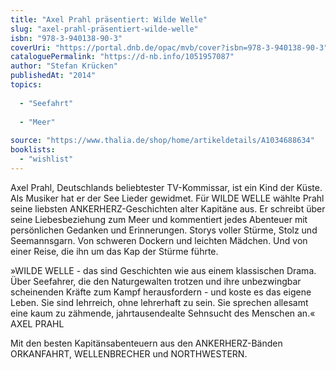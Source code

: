 ```yaml
---
title: "Axel Prahl präsentiert: Wilde Welle"
slug: "axel-prahl-präsentiert-wilde-welle"
isbn: "978-3-940138-90-3"
coverUri: "https://portal.dnb.de/opac/mvb/cover?isbn=978-3-940138-90-3"
cataloguePermalink: "https://d-nb.info/1051957087"
author: "Stefan Krücken"
publishedAt: "2014"
topics:
  
  - "Seefahrt"
    
  - "Meer"
    
source: "https://www.thalia.de/shop/home/artikeldetails/A1034688634"
booklists: 
  - "wishlist"
---
```

Axel Prahl, Deutschlands beliebtester TV-Kommissar, ist ein Kind der Küste. 
Als Musiker hat er der See Lieder gewidmet. Für WILDE WELLE wählte Prahl seine 
liebsten ANKERHERZ-Geschichten alter Kapitäne aus. Er schreibt über seine 
Liebesbeziehung zum Meer und kommentiert jedes Abenteuer mit persönlichen 
Gedanken und Erinnerungen. Storys voller Stürme, Stolz und Seemannsgarn. Von 
schweren Dockern und leichten Mädchen. Und von einer Reise, die ihn um das Kap 
der Stürme führte.

»WILDE WELLE - das sind Geschichten wie aus einem klassischen Drama. Über 
Seefahrer, die den Naturgewalten trotzen und ihre unbezwingbar scheinenden 
Kräfte zum Kampf herausfordern - und koste es das eigene Leben. Sie sind 
lehrreich, ohne lehrerhaft zu sein. Sie sprechen allesamt eine kaum zu 
zähmende, jahrtausendealte Sehnsucht des Menschen an.« AXEL PRAHL

Mit den besten Kapitänsabenteuern aus den ANKERHERZ-Bänden ORKANFAHRT, 
WELLENBRECHER und NORTHWESTERN.